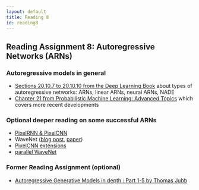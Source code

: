 ```yaml
---
layout: default
title: Reading 8
id: reading8
---
```



## Reading Assignment 8: Autoregressive Networks (ARNs)

### Autoregressive models in general

- [Sections 20.10.7 to 20.10.10 from the Deep Learning Book](http://www.deeplearningbook.org/contents/generative_models.html) about types of autoregressive networks: ARNs, linear ARNs, neural ARNs, NADE
- [Chapter 21 from Probabilistic Machine Learning: Advanced Topics](https://probml.github.io/pml-book/book2.html) which covers more recent developments

### Optional deeper reading on some successful ARNs
- [PixelRNN & PixelCNN](https://arxiv.org/abs/1601.06759)
- WaveNet ([blog post](https://deepmind.com/blog/wavenet-generative-model-raw-audio/), [paper](https://arxiv.org/abs/1609.03499))
- [PixelCNN extensions](https://arxiv.org/abs/1606.05328)
- [parallel WaveNet](https://arxiv.org/abs/1711.10433)

### Former Reading Assignment (optional)
- [Autoregressive Generative Models in depth : Part 1-5 by Thomas Jubb](https://thomasjubb.blog/autoregressive-generative-models-in-depth-part-1/)